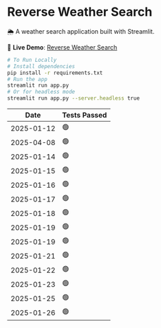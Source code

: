# Reverse Weather Search

🌦️ A weather search application built with Streamlit.

🔗 **Live Demo**: [Reverse Weather Search](https://reverseweathersearch.streamlit.app/)

```bash
# To Run Locally
# Install dependencies
pip install -r requirements.txt
# Run the app
streamlit run app.py
# Or for headless mode
streamlit run app.py --server.headless true
```
| Date       | Tests Passed |
|------------|--------------|
| 2025-01-12 | 🟢           |
| 2025-04-08 | 🟢           |
| 2025-01-14 | 🟢           |
| 2025-01-15 | 🟢           |
| 2025-01-16 | 🟢           |
| 2025-01-17 | 🟢           |
| 2025-01-18 | 🟢           |
| 2025-01-19 | 🟢           |
| 2025-01-19 | 🟢           |
| 2025-01-21 | 🟢           |
| 2025-01-22 | 🟢           |
| 2025-01-23 | 🟢           |
| 2025-01-25 | 🟢           |
| 2025-01-26 | 🟢           |
